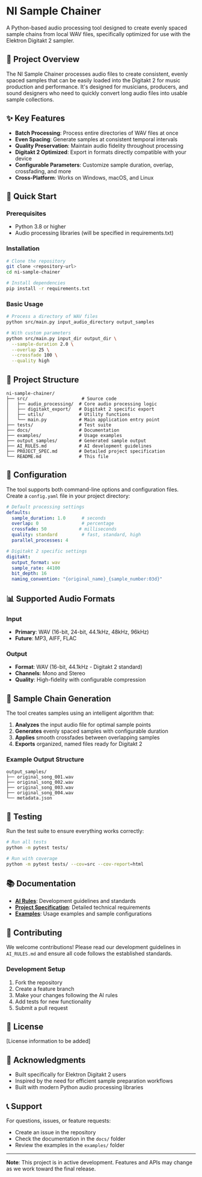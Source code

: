 # NI Sample Chainer

A Python-based audio processing tool designed to create evenly spaced sample chains from local WAV files, specifically optimized for use with the Elektron Digitakt 2 sampler.

## 🎯 Project Overview

The NI Sample Chainer processes audio files to create consistent, evenly spaced samples that can be easily loaded into the Digitakt 2 for music production and performance. It's designed for musicians, producers, and sound designers who need to quickly convert long audio files into usable sample collections.

## ✨ Key Features

- **Batch Processing**: Process entire directories of WAV files at once
- **Even Spacing**: Generate samples at consistent temporal intervals
- **Quality Preservation**: Maintain audio fidelity throughout processing
- **Digitakt 2 Optimized**: Export in formats directly compatible with your device
- **Configurable Parameters**: Customize sample duration, overlap, crossfading, and more
- **Cross-Platform**: Works on Windows, macOS, and Linux

## 🚀 Quick Start

### Prerequisites

- Python 3.8 or higher
- Audio processing libraries (will be specified in requirements.txt)

### Installation

```bash
# Clone the repository
git clone <repository-url>
cd ni-sample-chainer

# Install dependencies
pip install -r requirements.txt
```

### Basic Usage

```bash
# Process a directory of WAV files
python src/main.py input_audio_directory output_samples

# With custom parameters
python src/main.py input_dir output_dir \
  --sample-duration 2.0 \
  --overlap 25 \
  --crossfade 100 \
  --quality high
```

## 📁 Project Structure

```
ni-sample-chainer/
├── src/                    # Source code
│   ├── audio_processing/  # Core audio processing logic
│   ├── digitakt_export/   # Digitakt 2 specific export
│   ├── utils/             # Utility functions
│   └── main.py            # Main application entry point
├── tests/                 # Test suite
├── docs/                  # Documentation
├── examples/              # Usage examples
├── output_samples/        # Generated sample output
├── AI_RULES.md            # AI development guidelines
├── PROJECT_SPEC.md        # Detailed project specification
└── README.md              # This file
```

## 🔧 Configuration

The tool supports both command-line options and configuration files. Create a `config.yaml` file in your project directory:

```yaml
# Default processing settings
defaults:
  sample_duration: 1.0      # seconds
  overlap: 0                # percentage
  crossfade: 50            # milliseconds
  quality: standard         # fast, standard, high
  parallel_processes: 4

# Digitakt 2 specific settings
digitakt:
  output_format: wav
  sample_rate: 44100
  bit_depth: 16
  naming_convention: "{original_name}_{sample_number:03d}"
```

## 📊 Supported Audio Formats

### Input
- **Primary**: WAV (16-bit, 24-bit, 44.1kHz, 48kHz, 96kHz)
- **Future**: MP3, AIFF, FLAC

### Output
- **Format**: WAV (16-bit, 44.1kHz - Digitakt 2 standard)
- **Channels**: Mono and Stereo
- **Quality**: High-fidelity with configurable compression

## 🎵 Sample Chain Generation

The tool creates samples using an intelligent algorithm that:

1. **Analyzes** the input audio file for optimal sample points
2. **Generates** evenly spaced samples with configurable duration
3. **Applies** smooth crossfades between overlapping samples
4. **Exports** organized, named files ready for Digitakt 2

### Example Output Structure

```
output_samples/
├── original_song_001.wav
├── original_song_002.wav
├── original_song_003.wav
├── original_song_004.wav
└── metadata.json
```

## 🧪 Testing

Run the test suite to ensure everything works correctly:

```bash
# Run all tests
python -m pytest tests/

# Run with coverage
python -m pytest tests/ --cov=src --cov-report=html
```

## 📚 Documentation

- **[AI Rules](AI_RULES.md)**: Development guidelines and standards
- **[Project Specification](PROJECT_SPEC.md)**: Detailed technical requirements
- **[Examples](examples/)**: Usage examples and sample configurations

## 🤝 Contributing

We welcome contributions! Please read our development guidelines in `AI_RULES.md` and ensure all code follows the established standards.

### Development Setup

1. Fork the repository
2. Create a feature branch
3. Make your changes following the AI rules
4. Add tests for new functionality
5. Submit a pull request

## 📄 License

[License information to be added]

## 🙏 Acknowledgments

- Built specifically for Elektron Digitakt 2 users
- Inspired by the need for efficient sample preparation workflows
- Built with modern Python audio processing libraries

## 📞 Support

For questions, issues, or feature requests:
- Create an issue in the repository
- Check the documentation in the `docs/` folder
- Review the examples in the `examples/` folder

---

**Note**: This project is in active development. Features and APIs may change as we work toward the final release.



